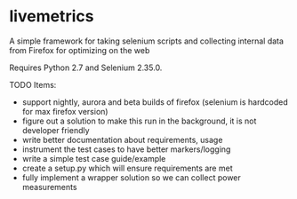 livemetrics
===========

A simple framework for taking selenium scripts and collecting internal
data from Firefox for optimizing on the web

Requires Python 2.7 and Selenium 2.35.0.

TODO Items:
* support nightly, aurora and beta builds of firefox (selenium is hardcoded for max firefox version)
* figure out a solution to make this run in the background, it is not developer friendly
* write better documentation about requirements, usage
* instrument the test cases to have better markers/logging
* write a simple test case guide/example
* create a setup.py which will ensure requirements are met
* fully implement a wrapper solution so we can collect power measurements


